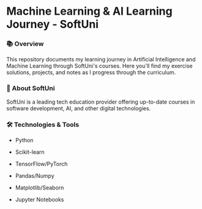# Machine Learning & AI Learning Journey - SoftUni
### 📚 Overview
This repository documents my learning journey in Artificial Intelligence and Machine Learning through SoftUni's courses. Here you'll find my exercise solutions, projects, and notes as I progress through the curriculum.
### 🏫 About SoftUni
SoftUni is a leading tech education provider offering up-to-date courses in software development, AI, and other digital technologies.
### 🛠 Technologies & Tools
 * Python

 * Scikit-learn

 * TensorFlow/PyTorch

 * Pandas/Numpy

 * Matplotlib/Seaborn

 * Jupyter Notebooks

